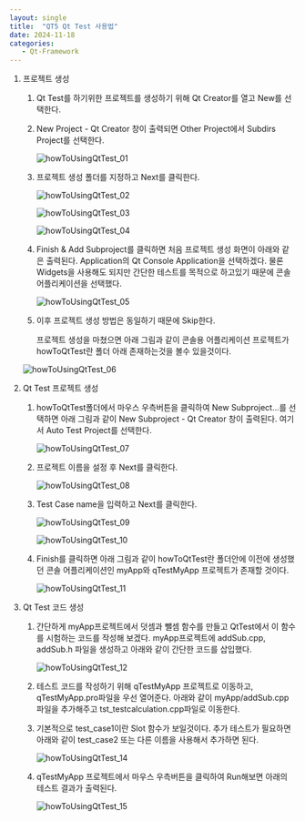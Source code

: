 ```yaml
---
layout: single
title:  "QT5 Qt Test 사용법"
date: 2024-11-18
categories: 
   - Qt-Framework
---
```


1. 프로젝트 생성

   1. Qt Test를 하기위한 프로젝트를 생성하기 위해 Qt Creator를 열고 New를 선택한다. 

   2. New Project - Qt Creator 창이 출력되면 Other Project에서 Subdirs Project를 선택한다.

      ![howToUsingQtTest_01](../../images/Qt-Framework/howToUsingQtTest_01.png)

      

   3. 프로젝트 생성 폴더를 지정하고 Next를 클릭한다.

      ![howToUsingQtTest_02](../../images/Qt-Framework/howToUsingQtTest_02.png)

      ![howToUsingQtTest_03](../../images/Qt-Framework/howToUsingQtTest_03.png)

      ![howToUsingQtTest_04](../../images/Qt-Framework/howToUsingQtTest_04.png)

      

   4. Finish & Add Subproject를 클릭하면 처음 프로젝트 생성 화면이 아래와 같은 출력된다. Application의 Qt Console Application을 선택하겠다. 물론 Widgets을 사용해도 되지만 간단한 테스트를 목적으로 하고있기 때문에 콘솔 어플리케이션을 선택했다.

      ![howToUsingQtTest_05](../../images/Qt-Framework/howToUsingQtTest_05.png)

      

   5. 이후 프로젝트 생성 방법은 동일하기 때문에 Skip한다.

      프로젝트 생성을 마쳤으면 아래 그림과 같이 콘솔용 어플리케이션 프로젝트가 howToQtTest란 폴더 아래 존재하는것을 볼수 있을것이다.

   ![howToUsingQtTest_06](../../images/Qt-Framework/howToUsingQtTest_06.png)

   

2. Qt Test 프로젝트 생성

   1. howToQtTest폴더에서 마우스 우측버튼을 클릭하여 New Subproject...를 선택하면 아래 그림과 같이 New Subproject - Qt Creator 창이 출력된다. 여기서 Auto Test Project를 선택한다.

      ![howToUsingQtTest_07](../../images/Qt-Framework/howToUsingQtTest_07.png)

      

   2. 프로젝트 이름을 설정 후 Next를 클릭한다.

      ![howToUsingQtTest_08](../../images/Qt-Framework/howToUsingQtTest_08.png)

      

   3. Test Case name을 입력하고 Next를 클릭한다.

      ![howToUsingQtTest_09](../../images/Qt-Framework/howToUsingQtTest_09.png)

      ![howToUsingQtTest_10](../../images/Qt-Framework/howToUsingQtTest_10.png)

      

   4. Finish를 클릭하면 아래 그림과 같이 howToQtTest란 폴더안에 이전에 생성했던 콘솔 어플리케이션인 myApp와 qTestMyApp 프로젝트가 존재할 것이다.

      ![howToUsingQtTest_11](../../images/Qt-Framework/howToUsingQtTest_11.png)

      

3. Qt Test 코드 생성

   1. 간단하게 myApp프로젝트에서 덧셈과 뺄셈 함수를 만들고 QtTest에서 이 함수를 시험하는 코드를 작성해 보겠다. myApp프로젝트에 addSub.cpp, addSub.h 파일을 생성하고 아래와 같이 간단한 코드를 삽입했다.

      ![howToUsingQtTest_12](../../images/Qt-Framework/howToUsingQtTest_12.png)

      

   2. 테스트 코드를 작성하기 위해 qTestMyApp 프로젝트로 이동하고, qTestMyApp.pro파일을 우선 열어준다.  아래와 같이 myApp/addSub.cpp 파일을 추가해주고  tst_testcalculation.cpp파일로 이동한다.

      

      

   3. 기본적으로 test_case1이란 Slot 함수가 보일것이다. 추가 테스트가 필요하면 아래와 같이 test_case2 또는 다른 이름을 사용해서 추가하면 된다.

      ![howToUsingQtTest_14](../../images/Qt-Framework/howToUsingQtTest_14.png)

      

   4. qTestMyApp 프로젝트에서 마우스 우측버튼을 클릭하여 Run해보면 아래의 테스트 결과가 출력된다.

      ![howToUsingQtTest_15](../../images/Qt-Framework/howToUsingQtTest_15.png)
